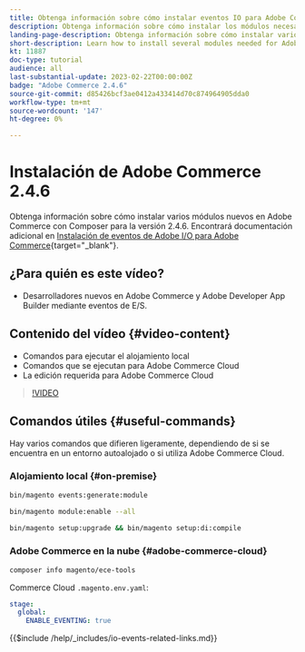 ```yaml
---
title: Obtenga información sobre cómo instalar eventos IO para Adobe Commerce 2.4.6
description: Obtenga información sobre cómo instalar los módulos necesarios para los eventos de E/S en Adobe Commerce 2.4.6 para su uso en Adobe Developer App Builder
landing-page-description: Obtenga información sobre cómo instalar varios módulos necesarios para Adobe Commerce 2.4.6.
short-description: Learn how to install several modules needed for Adobe Commerce 2.4.6.
kt: 11887
doc-type: tutorial
audience: all
last-substantial-update: 2023-02-22T00:00:00Z
badge: "Adobe Commerce 2.4.6"
source-git-commit: d85426bcf3ae0412a433414d70c874964905dda0
workflow-type: tm+mt
source-wordcount: '147'
ht-degree: 0%

---
```



# Instalación de Adobe Commerce 2.4.6

Obtenga información sobre cómo instalar varios módulos nuevos en Adobe Commerce con Composer para la versión 2.4.6. Encontrará documentación adicional en [Instalación de eventos de Adobe I/O para Adobe Commerce](https://developer.adobe.com/commerce/events/get-started/installation/){target="_blank"}.

## ¿Para quién es este vídeo?

* Desarrolladores nuevos en Adobe Commerce y Adobe Developer App Builder mediante eventos de E/S.

## Contenido del vídeo {#video-content}

* Comandos para ejecutar el alojamiento local
* Comandos que se ejecutan para Adobe Commerce Cloud
* La edición requerida para Adobe Commerce Cloud

>[!VIDEO](https://video.tv.adobe.com/v/3415795?quality=12&learn=on)

## Comandos útiles {#useful-commands}

Hay varios comandos que difieren ligeramente, dependiendo de si se encuentra en un entorno autoalojado o si utiliza Adobe Commerce Cloud.

### Alojamiento local {#on-premise}

```bash
bin/magento events:generate:module

bin/magento module:enable --all

bin/magento setup:upgrade && bin/magento setup:di:compile
```

### Adobe Commerce en la nube {#adobe-commerce-cloud}

```bash
composer info magento/ece-tools
```

Commerce Cloud `.magento.env.yaml`:

```yaml
stage:
  global:
    ENABLE_EVENTING: true
```

{{$include /help/_includes/io-events-related-links.md}}
